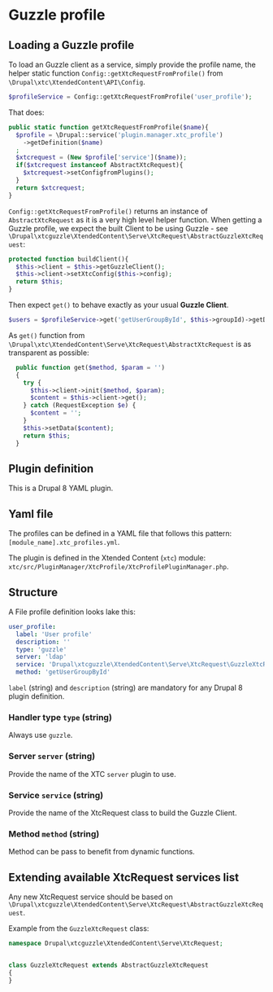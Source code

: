 # Guzzle profile

## Loading a Guzzle profile

To load an Guzzle client as a service, simply provide the profile name, the helper static function `Config::getXtcRequestFromProfile()` from `\Drupal\xtc\XtendedContent\API\Config`.

```php
$profileService = Config::getXtcRequestFromProfile('user_profile');
```

That does:

```php
public static function getXtcRequestFromProfile($name){
  $profile = \Drupal::service('plugin.manager.xtc_profile')
    ->getDefinition($name)
  ;
  $xtcrequest = (New $profile['service']($name));
  if($xtcrequest instanceof AbstractXtcRequest){
    $xtcrequest->setConfigfromPlugins();
  }
  return $xtcrequest;
}
```

`Config::getXtcRequestFromProfile()` returns an instance of `AbstractXtcRequest` as it is a very high level helper function. When getting a Guzzle profile, 
we expect the built Client to be using Guzzle - see `\Drupal\xtcguzzle\XtendedContent\Serve\XtcRequest\AbstractGuzzleXtcRequest`: 

```php
protected function buildClient(){
  $this->client = $this->getGuzzleClient();
  $this->client->setXtcConfig($this->config);
  return $this;
}
```

Then expect `get()` to behave exactly as your usual **Guzzle Client**. 

```php
$users = $profileService->get('getUserGroupById', $this->groupId)->getData('array');
```

As `get()` function from `\Drupal\xtc\XtendedContent\Serve\XtcRequest\AbstractXtcRequest` is as transparent as possible:

```php
  public function get($method, $param = '')
  {
    try {
      $this->client->init($method, $param);
      $content = $this->client->get();
    } catch (RequestException $e) {
      $content = '';
    }
    $this->setData($content);
    return $this;
  }
```

## Plugin definition

This is a Drupal 8 YAML plugin.

## Yaml file

The profiles can be defined in a YAML file that follows this pattern: 
`[module_name].xtc_profiles.yml`.

The plugin is defined in the Xtended Content (`xtc`) module: `xtc/src/PluginManager/XtcProfile/XtcProfilePluginManager.php`.

## Structure

A File profile definition looks lake this:

```yaml
user_profile:
  label: 'User profile'
  description: ''
  type: 'guzzle'
  server: 'ldap'
  service: 'Drupal\xtcguzzle\XtendedContent\Serve\XtcRequest\GuzzleXtcRequest'
  method: 'getUserGroupById'
```

`label` (string) and `description` (string) are mandatory for any Drupal 8 plugin definition.

### Handler type `type` (string)

Always use `guzzle`.

### Server `server` (string)

Provide the name of the XTC `server` plugin to use.

### Service `service` (string)

Provide the name of the XtcRequest class to build the Guzzle Client.

### Method `method` (string)

Method can be pass to benefit from dynamic functions.

## Extending available XtcRequest services list

Any new XtcRequest service should be based on `\Drupal\xtcguzzle\XtendedContent\Serve\XtcRequest\AbstractGuzzleXtcRequest`.

Example from the `GuzzleXtcRequest` class:

```php
namespace Drupal\xtcguzzle\XtendedContent\Serve\XtcRequest;


class GuzzleXtcRequest extends AbstractGuzzleXtcRequest
{
}
```